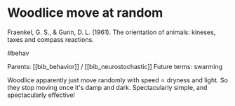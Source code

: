 # Woodlice move at random

Fraenkel, G. S., & Gunn, D. L. (1961). The orientation of animals: kineses, taxes and compass reactions.

#behav

Parents: [[bib_behavior]] / [[bib_neurostochastic]]
Future terms: swarming

Woodlice apparently just move randomly with speed ∝ dryness and light. So they stop moving once it's damp and dark. Spectacularly simple, and spectacularly effective!